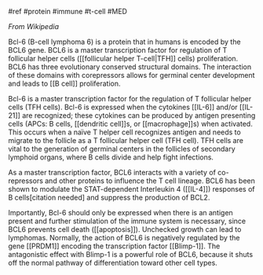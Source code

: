 #ref #protein #immune #t-cell #MED 

_From Wikipedia_

Bcl-6 (B-cell lymphoma 6) is a protein that in humans is encoded by the BCL6 gene. BCL6 is a master transcription factor for regulation of T follicular helper cells ([[follicular helper T-cell|TFH]] cells) proliferation. BCL6 has three evolutionary conserved structural domains. The interaction of these domains with corepressors allows for germinal center development and leads to [[B cell]] proliferation.

Bcl-6 is a master transcription factor for the regulation of T follicular helper cells (TFH cells). Bcl-6 is expressed when the cytokines [[IL-6]] and/or [[IL-21]] are recognized; these cytokines can be produced by antigen presenting cells (APCs: B cells, [[dendritic cell]]s, or [[macrophage]]s) when activated. This occurs when a naïve T helper cell recognizes antigen and needs to migrate to the follicle as a T follicular helper cell (TFH cell). TFH cells are vital to the generation of germinal centers in the follicles of secondary lymphoid organs, where B cells divide and help fight infections.

As a master transcription factor, BCL6 interacts with a variety of co-repressors and other proteins to influence the T cell lineage. BCL6 has been shown to modulate the STAT-dependent Interleukin 4 ([[IL-4]]) responses of B cells[citation needed] and suppress the production of BCL2.

Importantly, Bcl-6 should only be expressed when there is an antigen present and further stimulation of the immune system is necessary, since BCL6 prevents cell death ([[apoptosis]]). Unchecked growth can lead to lymphomas. Normally, the action of BCL6 is negatively regulated by the gene [[PRDM1]] encoding the transcription factor [[Blimp-1]]. The antagonistic effect with Blimp-1 is a powerful role of BCL6, because it shuts off the normal pathway of differentiation toward other cell types.